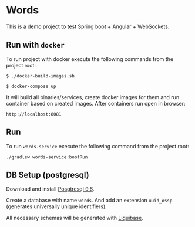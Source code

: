 # Words

This is a demo project to test Spring boot + Angular + WebSockets.

## Run with `docker`
To run project with docker execute the following commands from the project root:
```
$ ./docker-build-images.sh

$ docker-compose up
```
It will build all binaries/services, create docker images for them and run container based on created images.
After containers run open in browser:
```
http://localhost:8081
```

## Run
To run `words-service` execute the following command from the project root:
```
./gradlew words-service:bootRun
```

## DB Setup (postgresql)

Download and install [Posgtresql 9.6](https://www.enterprisedb.com/downloads/postgres-postgresql-downloads).

Create a database with name `words`. And add an extension `uuid_ossp` (generates universally unique identifiers).

All necessary schemas will be generated with [Liquibase](https://www.liquibase.org/).

